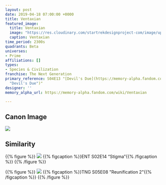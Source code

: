 ```yaml
---
layout: post
date: 2019-04-18 07:00:00 +0000
title: Ventaxian
featured_image:
  title: Ventaxian
  image: "https://res.cloudinary.com/startrekdesignproject-com/image/upload/v1555602376/ColorSymbols_STDPSite_Build2_0061_Edo.png"
  caption: Ventaxian
time_period: 2300s
quadrants: Beta
universes:
- Prime
affiliations: []
types:
- Species & Civilization
franchise: The Next Generation
primary_reference: S04E13 "[Devil's Due](https://memory-alpha.fandom.com/wiki/Devil%27s_Due
  "Devil's Due")"
designer: ''
memory_alpha_url: https://memory-alpha.fandom.com/wiki/Ventaxian

---
```

## Canon Image

![](https://res.cloudinary.com/startrekdesignproject-com/image/upload/v1555602376/Ventaxian1.jpg)

## Similarity

{{% figure %}}
![](https://res.cloudinary.com/startrekdesignproject-com/image/upload/v1555602376/VantaxianSim2.jpg)
{{% figcaption %}}ENT S02E14 “Stigma”{{% /figcaption %}}
{{% /figure %}}

{{% figure %}}
![](https://res.cloudinary.com/startrekdesignproject-com/image/upload/v1555602376/VentaxianSim1.jpg)
{{% figcaption %}}TNG S05E08 "Reunification 2"{{% /figcaption %}}
{{% /figure %}}
